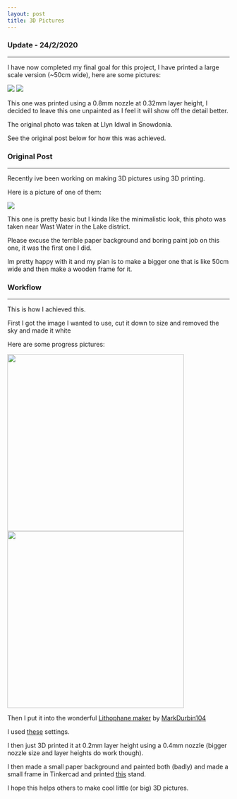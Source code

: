 ```yaml
---
layout: post
title: 3D Pictures
---
```

### Update - 24/2/2020
---
I have now completed my final goal for this project, I have printed a large scale version (~50cm wide), here are some pictures:

<img src="https://i.imgur.com/RqFVx7m.jpg">
<img src="https://i.imgur.com/BXfN8Ni.jpg">

This one was printed using a 0.8mm nozzle at 0.32mm layer height, I decided to leave this one unpainted as I feel it will show off the detail better.

The original photo was taken at Llyn Idwal in Snowdonia.

See the original post below for how this was achieved.

### Original Post
---

Recently ive been working on making 3D pictures using 3D printing.

Here is a picture of one of them:

<img src="https://i.imgur.com/4TX3j1M.jpg">

This one is pretty basic but I kinda like the minimalistic look, this photo was taken near Wast Water in the Lake district.

Please excuse the terrible paper background and boring paint job on this one, it was the first one I did.

Im pretty happy with it and my plan is to make a bigger one that is like 50cm wide and then make a wooden frame for it.

### Workflow
---

This is how I achieved this.

First I got the image I wanted to use, cut it down to size and removed the sky and made it white

Here are some progress pictures:

<img src="https://i.imgur.com/cr84qJu.jpg" width="400">
<img src="https://i.imgur.com/KigQgyy.png" width="400">

Then I put it into the wonderful [Lithophane maker](http://3dp.rocks/lithophane/) by [MarkDurbin104](https://github.com/MarkDurbin104)

I used [these](https://i.imgur.com/Vf5Um0q.png) settings.

I then just 3D printed it at 0.2mm layer height using a 0.4mm nozzle (bigger nozzle size and layer heights do work though).

I then made a small paper background and painted both (badly) and made a small frame in Tinkercad and printed [this](https://www.thingiverse.com/thing:252254) stand.

I hope this helps others to make cool little (or big) 3D pictures.
